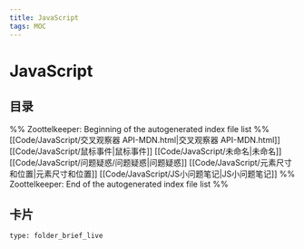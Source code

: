 ```yaml
---
title: JavaScript
tags: MOC
---
```

# JavaScript

## 目录



%% Zoottelkeeper: Beginning of the autogenerated index file list  %%
 [[Code/JavaScript/交叉观察器 API-MDN.html|交叉观察器 API-MDN.html]]
 [[Code/JavaScript/鼠标事件|鼠标事件]]
 [[Code/JavaScript/未命名|未命名]]
 [[Code/JavaScript/问题疑惑/问题疑惑|问题疑惑]]
 [[Code/JavaScript/元素尺寸和位置|元素尺寸和位置]]
 [[Code/JavaScript/JS小问题笔记|JS小问题笔记]]
%% Zoottelkeeper: End of the autogenerated index file list  %%












## 卡片

```ccard
type: folder_brief_live
```



















